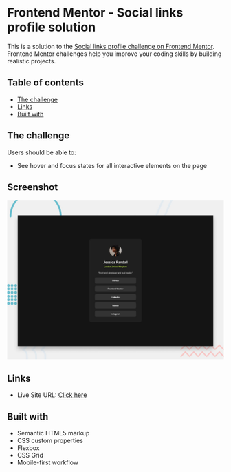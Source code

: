 # Frontend Mentor - Social links profile solution

This is a solution to the [Social links profile challenge on Frontend Mentor](https://www.frontendmentor.io/challenges/social-links-profile-UG32l9m6dQ). Frontend Mentor challenges help you improve your coding skills by building realistic projects.

## Table of contents

- [The challenge](#the-challenge)
- [Links](#links)
- [Built with](#built-with)

## The challenge

Users should be able to:

- See hover and focus states for all interactive elements on the page

## Screenshot

![](./preview.jpg)

## Links

- Live Site URL: [Click here](https://thiago-neves.github.io/social-links-profile/)

## Built with

- Semantic HTML5 markup
- CSS custom properties
- Flexbox
- CSS Grid
- Mobile-first workflow
